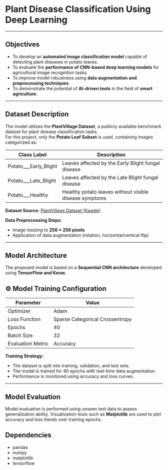 # Plant Disease Classification Using Deep Learning
---

## Objectives

- To develop an **automated image classification model** capable of detecting plant diseases in potato leaves.  
- To evaluate the **performance of CNN-based deep learning models** for agricultural image recognition tasks.  
- To improve model robustness using **data augmentation and preprocessing techniques**.  
- To demonstrate the potential of **AI-driven tools** in the field of **smart agriculture**.

---

## Dataset Description

The model utilizes the **PlantVillage Dataset**, a publicly available benchmark dataset for plant disease classification tasks.  
For this project, only the **Potato Leaf Subset** is used, containing images categorized as:

| Class Label | Description |
|--------------|-------------|
| Potato___Early_Blight | Leaves affected by the Early Blight fungal disease |
| Potato___Late_Blight | Leaves affected by the Late Blight fungal disease |
| Potato___Healthy | Healthy potato leaves without visible disease symptoms |

**Dataset Source:** [PlantVillage Dataset (Kaggle)](https://www.kaggle.com/datasets/arjuntejaswi/plant-village)

**Data Preprocessing Steps:**
- Image resizing to **256 × 256 pixels**
- Application of data augmentation (rotation, horizontal/vertical flip)

---

## Model Architecture

The proposed model is based on a **Sequential CNN architecture** developed using **TensorFlow and Keras**. 

## ⚙️ Model Training Configuration

| Parameter | Value |
|------------|--------|
| Optimizer | Adam |
| Loss Function | Sparse Categorical Crossentropy |
| Epochs | 40 |
| Batch Size | 32 |
| Evaluation Metric | Accuracy |

**Training Strategy:**
- The dataset is split into training, validation, and test sets.  
- The model is trained for 40 epochs with real-time data augmentation.  
- Performance is monitored using accuracy and loss curves.

---

## Model Evaluation

Model evaluation is performed using unseen test data to assess generalization ability.
Visualization tools such as **Matplotlib** are used to plot accuracy and loss trends over training epochs.

## Dependencies
- pandas
- numpy
- matplotlib
- tensorflow
